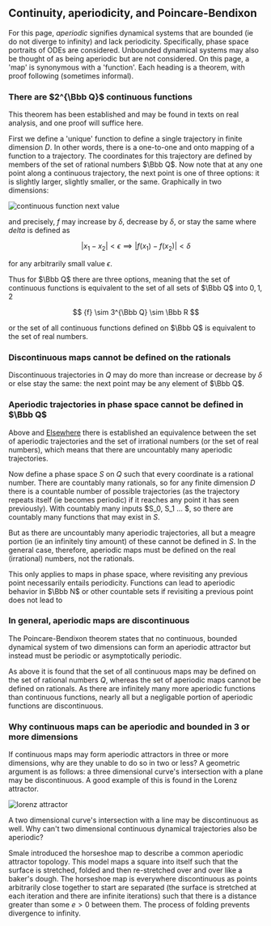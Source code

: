 ## Continuity, aperiodicity, and Poincare-Bendixon

For this page, *aperiodic* signifies dynamical systems that are bounded (ie do not diverge to infinity) and lack periodicity.  Specifically, phase space portraits of ODEs are considered.  Unbounded dynamical systems may also be thought of as being aperiodic but are not considered.  On this page, a 'map' is synonymous with a 'function'.  Each heading is a theorem, with proof following (sometimes informal). 

### There are $2^{\Bbb Q}$ continuous functions

This theorem has been established and may be found in texts on real analysis, and one proof will suffice here.

First we define a 'unique' function to define a single trajectory in finite dimension $D$.  In other words, there is a one-to-one and onto mapping of a function to a trajectory.  The coordinates for this trajectory are defined by members of the set of rational numbers $\Bbb Q$.  Now note that at any one point along a continuous trajectory, the next point is one of three options: it is slightly larger, slightly smaller, or the same. Graphically in two dimensions: 

![continuous function next value]({{https://blbadger.github.io}}misc_images/continuous_function_next.png)

and precisely, $f$ may increase by $\delta$, decrease by $\delta$, or stay the same where $delta$ is defined as 

$$
\lvert x_1 - x_2 \rvert < \epsilon \implies \lvert f(x_1) - f(x_2) \rvert < \delta
$$

for any arbitrarily small value $\epsilon$. 

Thus for $\Bbb Q$ there are three options, meaning that the set of continuous functions is equivalent to the set of all sets of $\Bbb Q$ into ${0, 1, 2}$

$$
{f} \sim 3^{\Bbb Q} \sim \Bbb R
$$

or the set of all continuous functions defined on $\Bbb Q$ is equivalent to the set of real numbers. 

### Discontinuous maps cannot be defined on the rationals

Discontinuous trajectories in $Q$ may do more than increase or decrease by $\delta$ or else stay the same: the next point may be any element of $\Bbb Q$.  

### Aperiodic trajectories in phase space cannot be defined in $\Bbb Q$

Above and [Elsewhere](https://blbadger.github.io/aperiodic-irrationals.html) there is established an equivalence between the set of aperiodic trajectories and the set of irrational numbers (or the set of real numbers), which means that there are uncountably many aperiodic trajectories.  

Now define a phase space $S$ on $Q$ such that every coordinate is a rational number.  There are countably many rationals, so for any finite dimension $D$ there is a countable number of possible trajectories (as the trajectory repeats itself (ie becomes periodic) if it reaches any point it has seen previously).  With countably many inputs $S_0, S_1 ... $, so there are countably many functions that may exist in $S$.

But as there are uncountably many aperiodic trajectories, all but a meagre portion (ie an infinitely tiny amount) of these cannot be defined in $S$.  In the general case, therefore, aperiodic maps must be defined on the real (irrational) numbers, not the rationals.

This only applies to maps in phase space, where revisiting any previous point necessarily entails periodicity.  Functions can lead to aperiodic behavior in $\Bbb N$ or other countable sets if revisiting a previous point does not lead to

### In general, aperiodic maps are discontinuous

The Poincare-Bendixon theorem states that no continuous, bounded dynamical system of two dimensions can form an aperiodic attractor but instead must be periodic or asymptotically periodic.  

As above it is found that the set of all continuous maps may be defined on the set of rational numbers $Q$, whereas the set of aperiodic maps cannot be defined on rationals.  As there are infinitely many more aperiodic functions than continuous functions, nearly all but a negligable portion of aperiodic functions are discontinuous.

### Why continuous maps can be aperiodic and bounded in 3 or more dimensions

If continuous maps may form aperiodic attractors in three or more dimensions, why are they unable to do so in two or less?  A geometric argument is as follows: a three dimensional curve's intersection with a plane may be discontinuous.  A good example of this is found in the Lorenz attractor. 

![lorenz attractor]({{https://blbadger.github.io}}misc_images/lorenz_1.png)

A two dimensional curve's intersection with a line may be discontinuous as well. Why can't two dimensional continuous dynamical trajectories also be aperiodic?  

Smale introduced the horseshoe map to describe a common aperiodic attractor topology.  This model maps a square into itself such that the surface is stretched, folded and then re-stretched over and over like a baker's dough.  The horseshoe map is everywhere discontinuous as points arbitrarily close together to start are separated (the surface is stretched at each iteration and there are infinite iterations) such that there is a distance greater than some $e > 0$ between them.  The process of folding prevents divergence to infinity.  

